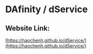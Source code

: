 # DAfinity / dService

## Website Link:

[https://haochenh.github.io/dService/](https://haochenh.github.io/dService/)

